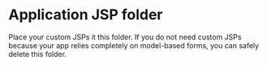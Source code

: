 # Application JSP folder

Place your custom JSPs it this folder. If you do not need custom JSPs because your app relies completely on 
model-based forms, you can safely delete this folder.
